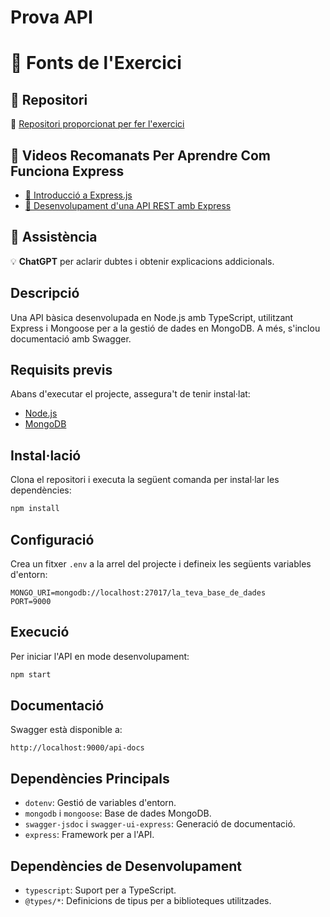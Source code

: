 # Prova API

# 📌 Fonts de l'Exercici

## 📂 Repositori
🔗 [Repositori proporcionat per fer l'exercici](https://github.com/JoanPerezPerez/APIseminari_EA)

## 🎥 Videos Recomanats Per Aprendre Com Funciona Express
- [🔹 Introducció a Express.js](https://www.youtube.com/watch?v=-MTSQjw5DrM&t=2s)
- [🔹 Desenvolupament d'una API REST amb Express](https://www.youtube.com/watch?v=T1QFGwOnQxQ&t=1s)

## 🤖 Assistència
💡 **ChatGPT** per aclarir dubtes i obtenir explicacions addicionals.


## Descripció
Una API bàsica desenvolupada en Node.js amb TypeScript, utilitzant Express i Mongoose per a la gestió de dades en MongoDB. A més, s'inclou documentació amb Swagger.

## Requisits previs
Abans d'executar el projecte, assegura't de tenir instal·lat:
- [Node.js](https://nodejs.org/)
- [MongoDB](https://www.mongodb.com/)

## Instal·lació
Clona el repositori i executa la següent comanda per instal·lar les dependències:

```sh
npm install
```

## Configuració
Crea un fitxer `.env` a la arrel del projecte i defineix les següents variables d'entorn:
```env
MONGO_URI=mongodb://localhost:27017/la_teva_base_de_dades
PORT=9000
```

## Execució
Per iniciar l'API en mode desenvolupament:

```sh
npm start
```

## Documentació
Swagger està disponible a:
```
http://localhost:9000/api-docs
```

## Dependències Principals
- `dotenv`: Gestió de variables d'entorn.
- `mongodb` i `mongoose`: Base de dades MongoDB.
- `swagger-jsdoc` i `swagger-ui-express`: Generació de documentació.
- `express`: Framework per a l'API.

## Dependències de Desenvolupament
- `typescript`: Suport per a TypeScript.
- `@types/*`: Definicions de tipus per a biblioteques utilitzades.



